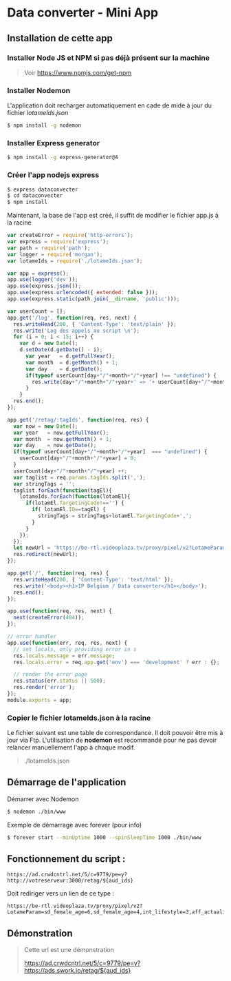 # Data converter - Mini App

## Installation de cette app

### Installer Node JS et NPM si pas déjà présent sur la machine

> Voir https://www.npmjs.com/get-npm



### Installer Nodemon 

L'application doit recharger automatiquement en cade de mide à jour du fichier *lotameIds.json* 

```bash
$ npm install -g nodemon
```



### Installer Express generator

```bash
$ npm install -g express-generator@4
```



### Créer l'app nodejs express

```bash
$ express dataconvecter
$ cd dataconvecter
$ npm install
```

Maintenant, la base de l'app est créé, il suffit de modifier le fichier app.js à la racine

```javascript
var createError = require('http-errors');
var express = require('express');
var path = require('path');
var logger = require('morgan');
var lotameIds = require('./lotameIds.json');

var app = express();
app.use(logger('dev'));
app.use(express.json());
app.use(express.urlencoded({ extended: false }));
app.use(express.static(path.join(__dirname, 'public')));

var userCount = [];
app.get('/log', function(req, res, next) {
  res.writeHead(200, { 'Content-Type': 'text/plain' });
  res.write('Log des appels au script \n');
  for (i = 0; i < 15; i++) { 
    var d = new Date();
    d.setDate(d.getDate() - i);
      var year   = d.getFullYear();
      var month  = d.getMonth() + 1;
      var day    = d.getDate();
      if(typeof userCount[day+"/"+month+"/"+year] !== "undefined") {
        res.write(day+"/"+month+"/"+year+' => '+ userCount[day+"/"+month+"/"+year] + ' appels du script\n');
      }
    }
  res.end();
});

app.get('/retag/:tagIds', function(req, res) {
  var now = new Date();
  var year   = now.getFullYear();
  var month  = now.getMonth() + 1;
  var day    = now.getDate();
  if(typeof userCount[day+"/"+month+"/"+year]  === "undefined") {
    userCount[day+"/"+month+"/"+year] = 0;
  }
  userCount[day+"/"+month+"/"+year] ++;
  var taglist = req.params.tagIds.split(',');
  var stringTags = '';
  taglist.forEach(function(tagEl){
    lotameIds.forEach(function(lotamEl){
      if(lotamEl.TargetingCode!=='') {
        if( lotamEl.ID==tagEl) {
          stringTags = stringTags+lotamEl.TargetingCode+',';
        }
      }
    });
  });
  let newUrl = 'https://be-rtl.videoplaza.tv/proxy/pixel/v2?LotameParam='+stringTags;
  res.redirect(newUrl);
});

app.get('/', function(req, res) {
  res.writeHead(200, { 'Content-Type': 'text/html' });
  res.write('<body><h1>IP Belgium / Data converter</h1></body>');
  res.end();
});

app.use(function(req, res, next) {
  next(createError(404));
});

// error handler
app.use(function(err, req, res, next) {
  // set locals, only providing error in s
  res.locals.message = err.message;
  res.locals.error = req.app.get('env') === 'development' ? err : {};

  // render the error page
  res.status(err.status || 500);
  res.render('error');
});
module.exports = app;
```



### Copier le fichier lotameIds.json à la racine

Le fichier suivant est une table de correspondance. Il doit pouvoir être mis à jour via Ftp. 
L'utilisation de **nodemon**  est recommandé pour ne pas devoir relancer manuellement l'app à chaque modif.

> ./lotameIds.json



## Démarrage de l'application

Démarrer avec Nodemon

```bash
$ nodemon ./bin/www
```


Exemple de démarrage avec forever (pour info)

```bash
$ forever start --minUptime 1000 --spinSleepTime 1000 ./bin/www
```



## Fonctionnement du script :

``` 
https://ad.crwdcntrl.net/5/c=9779/pe=y?http://votreserveur:3000/retag/${aud_ids}
```

Doit rediriger vers un lien de ce type : 

```
https://be-rtl.videoplaza.tv/proxy/pixel/v2?LotameParam=sd_female_age=6,sd_female_age=4,int_lifestyle=3,aff_actuality=4,aff_lifestyle=6,aff_lifestyle=5,sd_female_age=8,aff_lifestyle=1,sd_gen=1,sd_age=11,sd_gen_pra=2,aff_lifestyle=8,sd_female_age=5,aff_other=5,aff_family=2,sd_male_age=5,sd_age=5,sd_age=2,aff_other=3,aff_other=1,aff_sport=3,all,int_other=3,aff_actuality=1,sd_age=4,sd_female_age=7,sd_age_pra=1,sd_male_age=9,sd_fam=1,aff_bati=2,aff_other=11,sd_gen_pra=1,aff_sport=1,sd_male_age=2,sd_stat=3,sd_gen=2,sd_female_age=9,sd_fam=2,aff_other=9,sd_age=10,sd_female_age=2,sd_age=13,sd_male_age=3,aff_other=4,aff_other=8,aff_lifestyle=7,aff_bati=3,sd_stat=2,aff_other=2,aff_family=1,sd_age=13,sd_age=10,sd_age=3,sd_age=8,int_geek=1,sd_male_age=8,sd_gen=1,aff_sport=2,sd_male_age=7,all_traffic,int_other=1,aff_other=10,sd_female_age=1,aff_food=3,sd_male_age=1,sd_age=7,aff_other=12,sd_female_age=3,sd_male_age=4,int_family=1,sd_male_age=6,sd_age=6,sd_age=13,cim_soc_stat=2,sd_pra=1,sd_stat=1,aff_lifestyle=3,cim_soc_stat=1,aff_bati=1,int_other=8,sd_gen_age_pra=2,sd_age=10,aff_lifestyle=2,sd_gen_age_pra=1,aff_food=2,sd_gen=2,int_sport=1,aff_actuality=2,sd_age=9,aff_actuality=3,sd_age=12,int_other=4,
```



## Démonstration 

> Cette url est une démonstration 
>
> https://ad.crwdcntrl.net/5/c=9779/pe=y?https://ads.swork.io/retag/${aud_ids}